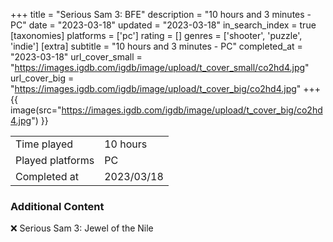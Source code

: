 +++
title = "Serious Sam 3: BFE"
description = "10 hours and 3 minutes - PC"
date = "2023-03-18"
updated = "2023-03-18"
in_search_index = true
[taxonomies]
platforms = ['pc']
rating = []
genres = ['shooter', 'puzzle', 'indie']
[extra]
subtitle = "10 hours and 3 minutes - PC"
completed_at = "2023-03-18"
url_cover_small = "https://images.igdb.com/igdb/image/upload/t_cover_small/co2hd4.jpg"
url_cover_big = "https://images.igdb.com/igdb/image/upload/t_cover_big/co2hd4.jpg"
+++
{{ image(src="https://images.igdb.com/igdb/image/upload/t_cover_big/co2hd4.jpg") }}

|              |            |
| ------------ | ---------- |
| Time played  | 10 hours |
| Played platforms    | PC |
| Completed at | 2023/03/18 |



### Additional Content


❌ Serious Sam 3: Jewel of the Nile
